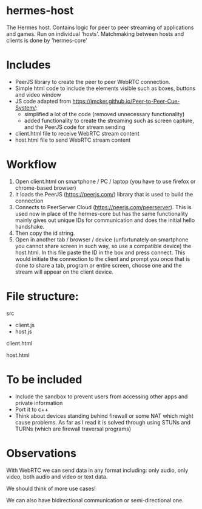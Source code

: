 # hermes-host
The Hermes host. Contains logic for peer to peer streaming of applications and games. Run on individual 'hosts'. Matchmaking between hosts and clients is done by 'hermes-core'


# Includes
- PeerJS library to create the peer to peer WebRTC connection.
- Simple html code to include the elements visible such as boxes, buttons and video window
- JS code adapted from https://jmcker.github.io/Peer-to-Peer-Cue-System/:
    - simplified a lot of the code (removed unnecessary functionality)
    - added functionality to create the streaming such as screen capture, and the PeerJS code for stream sending
- client.html file to receive WebRTC stream content
- host.html file to send WebRTC stream content

# Workflow
1) Open client.html on smartphone / PC / laptop (you have to use firefox or chrome-based browser)
2) It loads the PeerJS (https://peerjs.com/) library that is used to build the connection
3) Connects to PeerServer Cloud (https://peerjs.com/peerserver). This is used now in place of the hermes-core but has the same functionality mainly gives out unique IDs for communication and does the initial hello handshake.
4) Then copy the id string.
5) Open in another tab / browser / device (unfortunately on smartphone you cannot share screen in such way, so use a compatible device) the host.html. In this file paste the ID in the box and press connect. This would initiate the connection to the client and prompt you once that is done to share a tab, program or entire screen, choose one and the stream will appear on the client device.

# File structure:
src
- client.js
- host.js

client.html

host.html

# To be included
- Include the sandbox to prevent users from accessing other apps and private information
- Port it to c++
- Think about devices standing behind firewall or some NAT which might cause problems. As far as I read it is solved through using STUNs and TURNs (which are firewall traversal programs)

# Observations
With WebRTC we can send data in any format including: only audio, only video, both audio and video or text data. 

We should think of more use cases!

We can also have bidirectional communication or semi-directional one. 